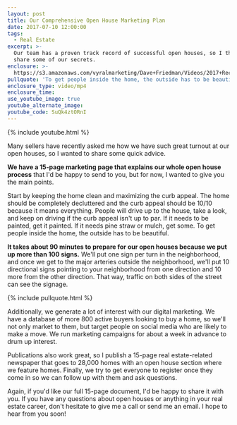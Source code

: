 ```yaml
---
layout: post
title: Our Comprehensive Open House Marketing Plan
date: 2017-07-10 12:00:00
tags:
  - Real Estate
excerpt: >-
  Our team has a proven track record of successful open houses, so I thought I'd
  share some of our secrets.
enclosure: >-
  https://s3.amazonaws.com/vyralmarketing/Dave+Friedman/Videos/2017+Recruiting/Our+Comprehensive+Open+House+Marketing+Plan+-+Charleston+%2526+Mt.+Pleasant+Real+Estate+Agent.mp4
pullquote: 'To get people inside the home, the outside has to be beautiful.'
enclosure_type: video/mp4
enclosure_time:
use_youtube_image: true
youtube_alternate_image:
youtube_code: SuQk4ztORnI
---
```



{% include youtube.html %}

Many sellers have recently asked me how we have such great turnout at our open houses, so I wanted to share some quick advice.

**We have a 15-page marketing page that explains our whole open house process** that I'd be happy to send to you, but for now, I wanted to give you the main points.

Start by keeping the home clean and maximizing the curb appeal. The home should be completely decluttered and the curb appeal should be 10/10 because it means everything. People will drive up to the house, take a look, and keep on driving if the curb appeal isn't up to par. If it needs to be painted, get it painted. If it needs pine straw or mulch, get some. To get people inside the home, the outside has to be beautiful.

**It takes about 90 minutes to prepare for our open houses because we put up more than 100 signs.** We'll put one sign per turn in the neighborhood, and once we get to the major arteries outside the neighborhood, we'll put 10 directional signs pointing to your neighborhood from one direction and 10 more from the other direction. That way, traffic on both sides of the street can see the signage.

{% include pullquote.html %}

Additionally, we generate a lot of interest with our digital marketing. We have a database of more 800 active buyers looking to buy a home, so we'll not only market to them, but target people on social media who are likely to make a move. We run marketing campaigns for about a week in advance to drum up interest.

Publications also work great, so I publish a 15-page real estate-related newspaper that goes to 28,000 homes with an open house section where we feature homes. Finally, we try to get everyone to register once they come in so we can follow up with them and ask questions.

Again, if you'd like our full 15-page document, I'd be happy to share it with you. If you have any questions about open houses or anything in your real estate career, don't hesitate to give me a call or send me an email. I hope to hear from you soon!<br>